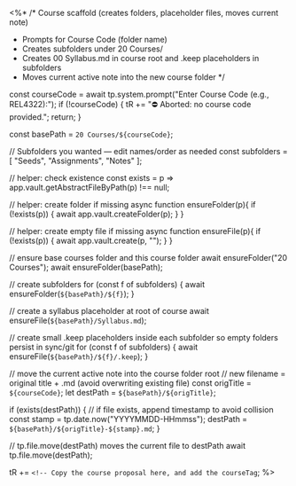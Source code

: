 <%*
/* Course scaffold (creates folders, placeholder files, moves current note)
   - Prompts for Course Code (folder name)
   - Creates subfolders under 20 Courses/<COURSECODE>
   - Creates 00 Syllabus.md in course root and .keep placeholders in subfolders
   - Moves current active note into the new course folder
*/

const courseCode = await tp.system.prompt("Enter Course Code (e.g., REL4322):");
if (!courseCode) {
  tR += "⛔ Aborted: no course code provided.";
  return;
}

const basePath = `20 Courses/${courseCode}`;

// Subfolders you wanted — edit names/order as needed
const subfolders = [
  "Seeds",
  "Assignments",
  "Notes"
];

// helper: check existence
const exists = p => app.vault.getAbstractFileByPath(p) !== null;

// helper: create folder if missing
async function ensureFolder(p){
  if (!exists(p)) {
    await app.vault.createFolder(p);
  }
}

// helper: create empty file if missing
async function ensureFile(p){
  if (!exists(p)) {
    await app.vault.create(p, "");
  }
}

// ensure base courses folder and this course folder
await ensureFolder("20 Courses");
await ensureFolder(basePath);

// create subfolders
for (const f of subfolders) {
  await ensureFolder(`${basePath}/${f}`);
}

// create a syllabus placeholder at root of course
await ensureFile(`${basePath}/Syllabus.md`);

// create small .keep placeholders inside each subfolder so empty folders persist in sync/git
for (const f of subfolders) {
  await ensureFile(`${basePath}/${f}/.keep`);
}

// move the current active note into the course folder root
// new filename = original title + .md (avoid overwriting existing file)
const origTitle = `${courseCode}`;
let destPath = `${basePath}/${origTitle}`;

if (exists(destPath)) {
  // if file exists, append timestamp to avoid collision
  const stamp = tp.date.now("YYYYMMDD-HHmmss");
  destPath = `${basePath}/${origTitle}-${stamp}.md`;
}

// tp.file.move(destPath) moves the current file to destPath
await tp.file.move(destPath);

tR += `<!-- Copy the course proposal here, and add the courseTag`;
%>
